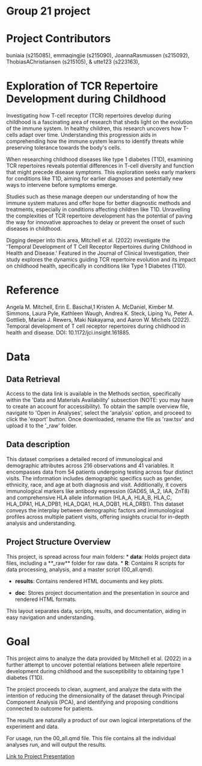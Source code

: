 # Group 21 project

# Project Contributors

buniaia (s215085), emmaqingjie (s215090), JoannaRasmussen (s215092), ThobiasAChristiansen (s215105), & utte123 (s223163),

# Exploration of TCR Repertoire Development during Childhood

Investigating how T-cell receptor (TCR) repertoires develop during childhood is a fascinating area of research that sheds light on the evolution of the immune system. In healthy children, this research uncovers how T-cells adapt over time. Understanding this progression aids in comprehending how the immune system learns to identify threats while preserving tolerance towards the body's cells.

When researching childhood diseases like type 1 diabetes (T1D), examining TCR repertoires reveals potential differences in T-cell diversity and function that might precede disease symptoms. This exploration seeks early markers for conditions like T1D, aiming for earlier diagnoses and potentially new ways to intervene before symptoms emerge.

Studies such as these manage deepen our understanding of how the immune system matures and offer hope for better diagnostic methods and treatments, especially in conditions affecting children like T1D. Unravelling the complexities of TCR repertoire development has the potential of paving the way for innovative approaches to delay or prevent the onset of such diseases in childhood.

Digging deeper into this area, Mitchell et al. (2022) investigate the 'Temporal Development of T Cell Receptor Repertoires during Childhood in Health and Disease.' Featured in the Journal of Clinical Investigation, their study explores the dynamics guiding TCR repertoire evolution and its impact on childhood health, specifically in conditions like Type 1 Diabetes (T1D).

# Reference

Angela M. Mitchell, Erin E. Baschal,1 Kristen A. McDaniel, Kimber M. Simmons, Laura Pyle, Kathleen Waugh, Andrea K. Steck, Liping Yu, Peter A. Gottlieb, Marian J. Rewers, Maki Nakayama, and Aaron W. Michels (2022). Temporal development of T cell receptor repertoires during childhood in health and disease. DOI: 10.1172/jci.insight.161885.

# Data

## Data Retrieval

Access to the data link is available in the Methods section, specifically within the 'Data and Materials Availability' subsection (NOTE: you may have to create an account for accessibility). To obtain the sample overview file, navigate to 'Open in Analyses', select the 'analysis' option, and proceed to click the 'export' button. Once downloaded, rename the file as 'raw.tsv' and upload it to the '\_raw' folder.

## Data description

This dataset comprises a detailed record of immunological and demographic attributes across 216 observations and 41 variables. It encompasses data from 54 patients undergoing testing across four distinct visits. The information includes demographic specifics such as gender, ethnicity, race, and age at both diagnosis and visit. Additionally, it covers immunological markers like antibody expression (GAD65, IA_2, IAA, ZnT8) and comprehensive HLA allele information (HLA_A, HLA_B, HLA_C, HLA_DPA1, HLA_DPB1, HLA_DQA1, HLA_DQB1, HLA_DRB1). This dataset conveys the interplay between demographic factors and immunological profiles across multiple patient visits, offering insights crucial for in-depth analysis and understanding.

## Project Structure Overview

This project, is spread across four main folders: \* **data**: Holds project data files, including a \*\*\_raw\*\* folder for raw data. \* **R**: Contains R scripts for data processing, analysis, and a master script (00_all.qmd).

-   **results**: Contains rendered HTML documents and key plots.

-   **doc**: Stores project documentation and the presentation in source and rendered HTML formats.

This layout separates data, scripts, results, and documentation, aiding in easy navigation and understanding.

# Goal

This project aims to analyze the data provided by Mitchell et al. (2022) in a further attempt to uncover potential relations between allele repertoire development during childhood and the susceptibility to obtaining type 1 diabetes (T1D).

The project proceeds to clean, augment, and analyze the data with the intention of reducing the dimensionality of the dataset through Principal Component Analysis (PCA), and identifying and proposing conditions connected to outcome for patients.

The results are naturally a product of our own logical interpretations of the experiment and data.

For usage, run the 00_all.qmd file. This file contains all the individual analyses run, and will output the results.

[Link to Project Presentation](https://teaching.healthtech.dtu.dk/22100/rstudio1/files/projects/group_21_project/doc/presentation.html#)
